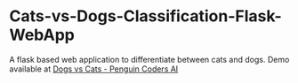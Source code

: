 # Cats-vs-Dogs-Classification-Flask-WebApp
A flask based web application to differentiate between cats and dogs.
Demo available at [Dogs vs Cats - Penguin Coders AI](https://dogsvscats.ml)
